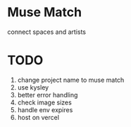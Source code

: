 # Muse Match

connect spaces and artists

# TODO

1. change project name to muse match
2. use kysley
3. better error handling
4. check image sizes
5. handle env expires
6. host on vercel